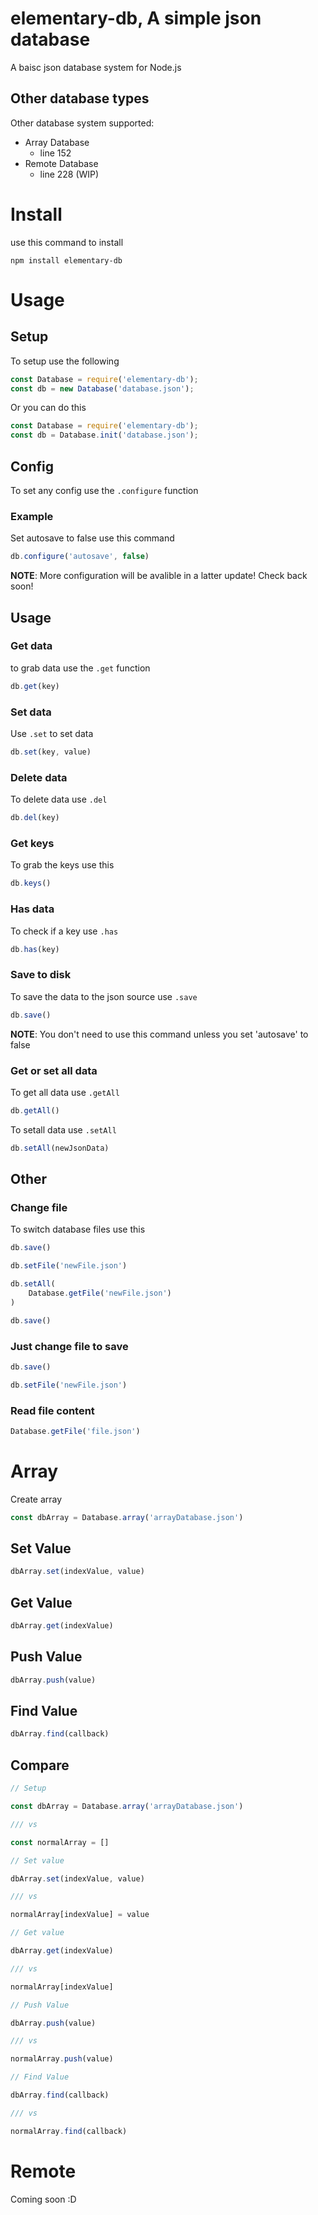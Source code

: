 # elementary-db, A simple json database

A baisc json database system for Node.js

## Other database types

Other database system supported:

 - Array Database
    - line 152
 - Remote Database
    - line 228 (WIP)

# Install

use this command to install

```shell
npm install elementary-db
```

# Usage

## Setup

To setup use the following

```js
const Database = require('elementary-db');
const db = new Database('database.json');
```

Or you can do this

```js
const Database = require('elementary-db');
const db = Database.init('database.json');
```

## Config

To set any config use the `.configure` function

### Example

Set autosave to false use this command

```js
db.configure('autosave', false)
```

**NOTE**: More configuration will be avalible in a latter update! Check back soon!

## Usage

### Get data

to grab data use the `.get` function

```js
db.get(key)
```

### Set data

Use `.set` to set data

```js
db.set(key, value)
```

### Delete data

To delete data use `.del`

```js
db.del(key)
```

### Get keys

To grab the keys use this

```js
db.keys()
```

### Has data

To check if a key use `.has`

```js
db.has(key)
```

### Save to disk

To save the data to the json source use `.save`

```js
db.save()
```

**NOTE**: You don't need to use this command unless you set 'autosave' to false

### Get or set all data

To get all data use `.getAll`

```js
db.getAll()
```

To setall data use `.setAll`

```js
db.setAll(newJsonData)
```

## Other

### Change file

To switch database files use this

```js
db.save()

db.setFile('newFile.json')

db.setAll(
    Database.getFile('newFile.json')
)

db.save()
```

### Just change file to save

```js
db.save()

db.setFile('newFile.json')
```

### Read file content

```js
Database.getFile('file.json')
```

# Array 

Create array

```js
const dbArray = Database.array('arrayDatabase.json')
```

## Set Value

```js
dbArray.set(indexValue, value)
```

## Get Value

```js
dbArray.get(indexValue)
```

## Push Value

```js
dbArray.push(value)
```

## Find Value

```js
dbArray.find(callback)
```

## Compare

```js
// Setup

const dbArray = Database.array('arrayDatabase.json')

/// vs

const normalArray = []

// Set value

dbArray.set(indexValue, value)

/// vs

normalArray[indexValue] = value

// Get value

dbArray.get(indexValue)

/// vs

normalArray[indexValue]

// Push Value

dbArray.push(value)

/// vs

normalArray.push(value)

// Find Value

dbArray.find(callback)

/// vs

normalArray.find(callback)
```

# Remote

Coming soon :D